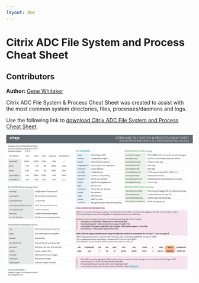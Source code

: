 ```yaml
---
layout: doc
---
```

# Citrix ADC File System and Process Cheat Sheet

## Contributors

**Author:** [Gene Whitaker](mailto:gene.whitaker@citrix.com)

Citrix ADC File System & Process Cheat Sheet was created to assist with the most common system directories, files, processes/daemons and logs.

Use the following link to [download Citrix ADC File System and Process Cheat Sheet](/en-us/tech-zone/learn/downloads/diagrams-posters_cheat-sheet-adc-file-system-process.pdf).

[![Cheat Sheet](/en-us/tech-zone/learn/media/diagrams-posters_cheat-sheet-adc-file-system-process_1.png)](/en-us/tech-zone/learn/downloads/diagrams-posters_cheat-sheet-adc-file-system-process.pdf)
